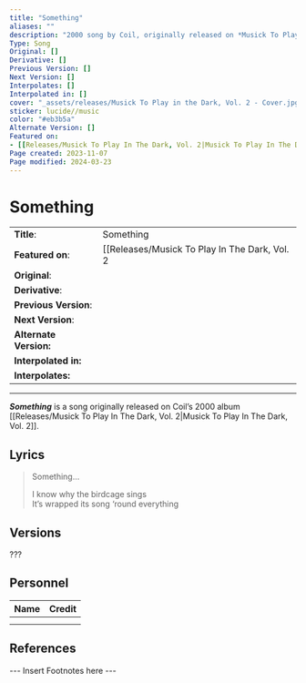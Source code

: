```yaml
---
title: "Something"
aliases: ""
description: "2000 song by Coil, originally released on *Musick To Play In The Dark Vol. 2*"
Type: Song
Original: []
Derivative: []
Previous Version: []
Next Version: []
Interpolates: []
Interpolated in: []
cover: "_assets/releases/Musick To Play in the Dark, Vol. 2 - Cover.jpg"
sticker: lucide//music
color: "#eb3b5a"
Alternate Version: []
Featured on:
- [[Releases/Musick To Play In The Dark, Vol. 2|Musick To Play In The Dark, Vol. 2]]
Page created: 2023-11-07
Page modified: 2024-03-23
---
```


# Something

|  |  |
| --- | --- |
| __Title__: | Something |
| __Featured on__: | [[Releases/Musick To Play In The Dark, Vol. 2|Musick To Play In The Dark,Vol. 2]] |
| __Original__: |  |
| __Derivative__: |  |
| __Previous Version__: |  |
| __Next Version__: |  |
| __Alternate Version:__ |  |
| __Interpolated in:__ |  |
| __Interpolates:__ |  |

---

*__Something__* is a song originally released on Coil’s 2000 album [[Releases/Musick To Play In The Dark, Vol. 2|Musick To Play In The Dark, Vol. 2]].

## Lyrics

> Something…
>
> I know why the birdcage sings  
> It’s wrapped its song ‘round everything

## Versions

???

## Personnel

|Name|Credit|
|---|---|
|||
|||

## References

--- Insert Footnotes here ---
